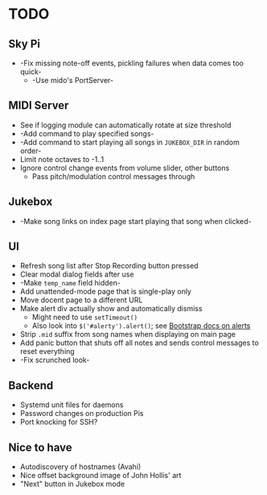 # TODO

## Sky Pi
* -Fix missing note-off events, pickling failures when data comes too quick-
    * -Use mido's PortServer-

## MIDI Server
* See if logging module can automatically rotate at size threshold
* -Add command to play specified songs-
* -Add command to start playing all songs in `JUKEBOX_DIR` in random order-
* Limit note octaves to -1..1
* Ignore control change events from volume slider, other buttons
    * Pass pitch/modulation control messages through

## Jukebox
* -Make song links on index page start playing that song when clicked-

## UI
* Refresh song list after Stop Recording button pressed
* Clear modal dialog fields after use
* -Make `temp_name` field hidden-
* Add unattended-mode page that is single-play only
* Move docent page to a different URL
* Make alert div actually show and automatically dismiss
    * Might need to use `setTimeout()`
    * Also look into `$('#alerty').alert()`; see [Bootstrap docs on alerts](https://getbootstrap.com/docs/4.0/components/alerts/)
* Strip `.mid` suffix from song names when displaying on main page
* Add panic button that shuts off all notes and sends control messages to reset everything
* -Fix scrunched look-

## Backend
* Systemd unit files for daemons
* Password changes on production Pis
* Port knocking for SSH?

## Nice to have
* Autodiscovery of hostnames (Avahi)
* Nice offset background image of John Hollis' art
* "Next" button in Jukebox mode
